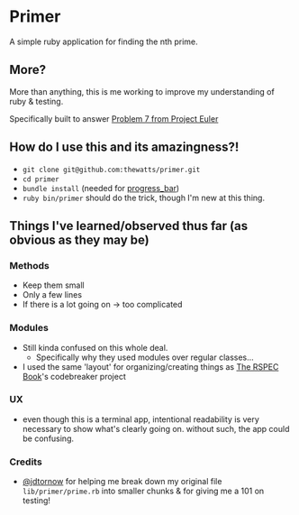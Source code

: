 # Primer

A simple ruby application for finding the nth prime.

## More?

More than anything, this is me working to improve my understanding of ruby
& testing.

Specifically built to answer
[Problem 7 from Project Euler](http://projecteuler.net/problem=7 "Problem 7 | Project Euler")

## How do I use this and its amazingness?!
- `git clone git@github.com:thewatts/primer.git`
- `cd primer`
- `bundle install` (needed for
  [progress_bar](https://github.com/paul/progress_bar))
- `ruby bin/primer` should do the trick, though I'm new at this thing.

## Things I've learned/observed thus far (as obvious as they may be)

### Methods
- Keep them small
- Only a few lines
- If there is a lot going on -> too complicated

### Modules
- Still kinda confused on this whole deal.
  - Specifically why they used modules over regular classes...
- I used the same 'layout' for organizing/creating things as [The RSPEC
  Book](http://pragprog.com/book/achbd/the-rspec-book)'s
  codebreaker project

### UX
- even though this is a terminal app, intentional readability is very
  necessary to show what's clearly going on. without such, the app could be
  confusing.

### Credits
- [@jdtornow](http://github.com/jdtornow) for helping me break down my original file `lib/primer/prime.rb` into smaller chunks & for giving me a 101 on testing!
